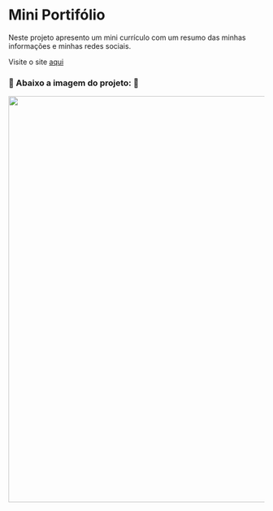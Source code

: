 # Mini Portifólio

Neste projeto apresento um mini currículo com um resumo das minhas informações e minhas redes sociais.

Visite o site [aqui](https://mini-portifolio-carolalves.netlify.app/)

### :space_invader: Abaixo a imagem do projeto: :space_invader:


<p align="center">
<img src="https://user-images.githubusercontent.com/82970341/195883575-ae1eceff-3168-4786-b07f-2159c382b367.png" width="800">
</p>
